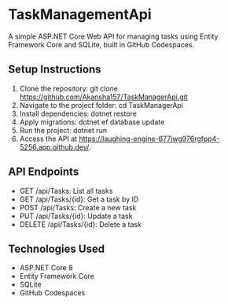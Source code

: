 # TaskManagementApi

A simple ASP.NET Core Web API for managing tasks using Entity Framework Core and SQLite, built in GitHub Codespaces.

## Setup Instructions
1. Clone the repository: git clone https://github.com/Akansha157/TaskManagerApi.git
2. Navigate to the project folder: cd TaskManagerApi
3. Install dependencies: dotnet restore
4. Apply migrations: dotnet ef database update
5. Run the project: dotnet run
6. Access the API at https://laughing-engine-677jwg976rgfpp4-5256.app.github.dev/.

## API Endpoints
- GET /api/Tasks: List all tasks
- GET /api/Tasks/{id}: Get a task by ID
- POST /api/Tasks: Create a new task
- PUT /api/Tasks/{id}: Update a task
- DELETE /api/Tasks/{id}: Delete a task

## Technologies Used
- ASP.NET Core 8
- Entity Framework Core
- SQLite
- GitHub Codespaces
